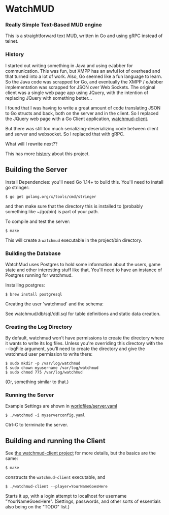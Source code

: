 # WatchMUD 

### Really Simple Text-Based MUD engine

This is a straightforward text MUD, written in Go and using gRPC instead
of telnet. 

### History

I started out writing something in Java and using eJabber for communication.
This was fun, but XMPP has an awful lot of overhead and that turned into
a lot of work. Also, Go seemed like a fun language to learn. So the Java
code was scrapped for Go, and eventually the XMPP / eJabber implementation
was scrapped for JSON over Web Sockets. The original client was a single
web page app using JQuery, with the intention of replacing JQuery with 
something better...

I found that I was having to write a great amount of code translating
JSON to Go structs and back, both on the server and in the client. So
I replaced the JQuery web page with a Go Client application, 
[watchmud-client](https://github.com/trasa/watchmud-client).

But there was still too much serializing-deserializing code between
client and server and websocket. So I replaced that with gRPC.

What will I rewrite next??

This has more [history](codereview.md) about this project.

## Building the Server

Install Dependencies: you'll need Go 1.14+ to build this.
You'll need to install go stringer:

    $ go get golang.org/x/tools/cmd/stringer
    
and then make sure that the directory this is installed to (probably something
like ~/go/bin) is part of your path.
    
To compile and test the server:

    $ make
    
This will create a `watchmud` executable in the project/bin directory.

### Building the Database

WatchMud uses Postgres to hold some information about the users, game state
and other interesting stuff like that. You'll need to have an instance of
Postgres running for watchmud.

Installing postgres:

    $ brew install postgresql

Creating the user 'watchmud' and the schema:

See watchmud/db/sql/ddl.sql for table definitions and static data creation.

    
### Creating the Log Directory

By default, watchmud won't have permissions to create the directory where
it wants to write its log files. Unless you're overriding this directory with
the --logFile argument, you'll need to create the directory and give the 
watchmud user permission to write there:

    $ sudo mkdir -p /var/log/watchmud
    $ sudo chown myusername /var/log/watchmud
    $ sudo chmod 775 /var/log/watchmud

(Or, something similar to that.)

### Running the Server

Example Settings are shown in [worldfiles/server.yaml](worldfiles/server.yaml)

    $ ./watchmud -i myserverconfig.yaml
    
Ctrl-C to terminate the server. 

## Building and running the Client

See [the watchmud-client project](https://github.com/trasa/watchmud-client)
for more details, but the basics are the same:

    $ make
    
constructs the `watchmud-client` executable, and

    $ ./watchmud-client --player=YourNameGoesHere
    
Starts it up, with a login attempt to localhost for username "YourNameGoesHere".
(Settings, passwords, and other sorts of essentials also being on the "TODO" list.)

